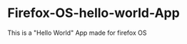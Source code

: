 Firefox-OS-hello-world-App
==========================

This is a "Hello World" App made for firefox OS
